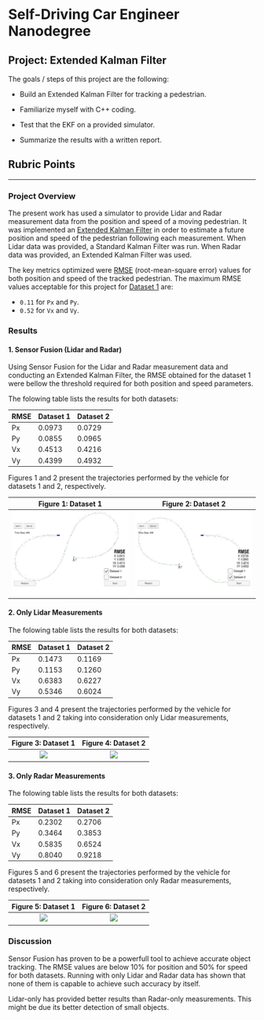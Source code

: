 # Self-Driving Car Engineer Nanodegree

## Project: **Extended Kalman Filter**

The goals / steps of this project are the following:

* Build an Extended Kalman Filter for tracking a pedestrian.

* Familiarize myself with C++ coding.

* Test that the EKF on a provided simulator.

* Summarize the results with a written report.


## Rubric Points

---
### Project Overview

The present work has used a simulator to provide Lidar and Radar measurement data from the position and speed of a moving pedestrian. It was implemented an [Extended Kalman Filter](https://en.wikipedia.org/wiki/Extended_Kalman_filter) in order to estimate a future position and speed of the pedestrian following each measurement. When Lidar data was provided, a Standard Kalman Filter was run. When Radar data was provided, an Extended Kalman Filter was used.

The key metrics optimized were [RMSE](https://en.wikipedia.org/wiki/Root-mean-square_deviation) (root-mean-square error) values for both position and speed of the tracked pedestrian. The maximum RMSE values acceptable for this project for [Dataset 1](https://github.com/udacity/CarND-Extended-Kalman-Filter-Project/blob/master/data/obj_pose-laser-radar-synthetic-input.txt) are:

- `0.11` for `Px` and `Py`.
- `0.52` for `Vx` and `Vy`.



### Results

#### 1. Sensor Fusion (Lidar and Radar)

Using Sensor Fusion for the Lidar and Radar measurement data and conducting an Extended Kalman Filter, the RMSE obtained for the dataset 1 were bellow the threshold required for both position and speed parameters.

The folowing table lists the results for both datasets:

| RMSE | Dataset 1 | Dataset 2 |
|------|-----------|-----------|
|  Px  |   0.0973  |   0.0729  |
|  Py  |   0.0855  |   0.0965  |
|  Vx  |   0.4513  |   0.4216  |
|  Vy  |   0.4399  |   0.4932  |

Figures 1 and 2 present the trajectories performed by the vehicle for datasets 1 and 2, respectively.

Figure 1: Dataset 1               |Figure 2: Dataset 2
:--------------------------------:|:--------------------------------:
<img src="./images/Dataset1.png"> |<img src="./images/Dataset2.png">


#### 2. Only Lidar Measurements

The folowing table lists the results for both datasets:

| RMSE | Dataset 1 | Dataset 2 |
|------|-----------|-----------|
|  Px  |   0.1473  |   0.1169  |
|  Py  |   0.1153  |   0.1260  |
|  Vx  |   0.6383  |   0.6227  |
|  Vy  |   0.5346  |   0.6024  |

Figures 3 and 4 present the trajectories performed by the vehicle for datasets 1 and 2 taking into consideration only Lidar measurements, respectively.

Figure 3: Dataset 1                        |Figure 4: Dataset 2
:-----------------------------------------:|:-----------------------------------------:
<img src="./images/OnlyLidarDataset1.png"> |<img src="./images/OnlyLidarDataset2.png">


#### 3. Only Radar Measurements

The folowing table lists the results for both datasets:

| RMSE | Dataset 1 | Dataset 2 |
|------|-----------|-----------|
|  Px  |   0.2302  |   0.2706  |
|  Py  |   0.3464  |   0.3853  |
|  Vx  |   0.5835  |   0.6524  |
|  Vy  |   0.8040  |   0.9218  |

Figures 5 and 6 present the trajectories performed by the vehicle for datasets 1 and 2 taking into consideration only Radar measurements, respectively.

Figure 5: Dataset 1                        |Figure 6: Dataset 2
:-----------------------------------------:|:-----------------------------------------:
<img src="./images/OnlyRadarDataset1.png"> |<img src="./images/OnlyRadarDataset2.png">



### Discussion

Sensor Fusion has proven to be a powerfull tool to achieve accurate object tracking. The RMSE values are below 10% for position and 50% for speed for both datasets. Running with only Lidar and Radar data has shown that none of them is capable to achieve such accuracy by itself. 

Lidar-only has provided better results than Radar-only measurements. This might be due its better detection of small objects.